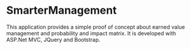 # SmarterManagement
This application provides a simple proof of concept about earned value management and probability and impact matrix.
It is developed with ASP.Net MVC, JQuery and Bootstrap.
